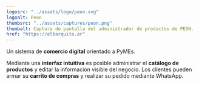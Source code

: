 ```yaml
---
logosrc: "../assets/logo/peon.svg"
logoalt: Peon
thumbsrc: "../assets/captures/peon.png"
thumbalt: Captura de pantalla del administrador de productos de PEON.
href: "https://elbarquito.ar"
---
```


Un sistema de **comercio digital** orientado a PyMEs.

Mediante una **interfaz intuitiva** es posible administrar el **catálogo de productos** y editar la información visible del negocio. Los clientes pueden armar su **carrito de compras** y realizar su pedido mediante WhatsApp.
